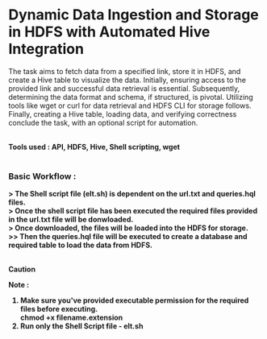 # Dynamic Data Ingestion and Storage in HDFS with Automated Hive Integration <br>

The task aims to fetch data from a specified link, store it in HDFS, and create a Hive table to visualize the data. Initially, ensuring access to the provided link and successful data retrieval is essential. Subsequently, determining the data format and schema, if structured, is pivotal. Utilizing tools like wget or curl for data retrieval and HDFS CLI for storage follows. Finally, creating a Hive table, loading data, and verifying correctness conclude the task, with an optional script for automation. <br><br>

<strong>Tools used : API, HDFS, Hive, Shell scripting, wget <br><br>

<h3>Basic Workflow : </h3>
> The Shell script file (elt.sh) is dependent on the url.txt and queries.hql files. <br>
> Once the shell script file has been executed the required files provided in the url.txt file will be donwloaded. <br>
> Once downloaded, the files will be loaded into the HDFS for storage. <br>>> Then the queries.hql file will be executed to create a database and required table to load the data from HDFS. <br><br>

> [!CAUTION]
> <strong>Note : <br>
> 1. Make sure you've provided executable permission for the required files before executing.<br>
>    chmod +x filename.extension <br>
> 2. Run only the Shell Script file - elt.sh

